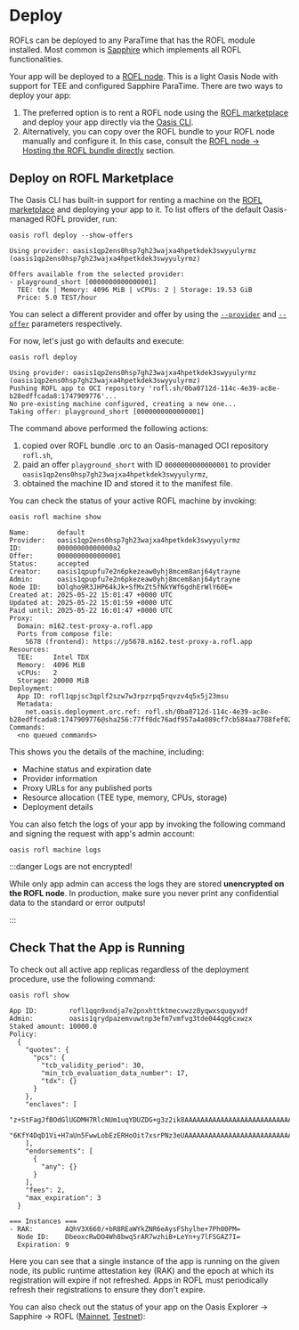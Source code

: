 # Deploy

ROFLs can be deployed to any ParaTime that has the ROFL module installed. Most
common is [Sapphire][sapphire] which implements all ROFL functionalities.

[sapphire]: https://github.com/oasisprotocol/docs/blob/main/docs/build/sapphire/network.mdx

Your app will be deployed to a [ROFL node]. This is a light Oasis Node with
support for TEE and configured Sapphire ParaTime. There are two ways to deploy
your app:

1. The preferred option is to rent a ROFL node using the [ROFL
   marketplace](#deploy-on-rofl-marketplace) and deploy your app
   directly via the [Oasis CLI].
2. Alternatively, you can copy over the ROFL bundle to your ROFL node manually
   and configure it. In this case, consult the [ROFL node &rightarrow; Hosting
   the ROFL bundle directly][rofl-node-hosting] section.

[ROFL node]: https://github.com/oasisprotocol/docs/blob/main/docs/node/run-your-node/rofl-node.mdx
[rofl-node-hosting]: https://github.com/oasisprotocol/docs/blob/main/docs/node/run-your-node/rofl-node.mdx#hosting-the-rofl-app-bundle-directly
[Oasis CLI]: https://github.com/oasisprotocol/cli/blob/master/docs/README.md
<!-- markdownlint-disable line-length -->

## Deploy on ROFL Marketplace

The Oasis CLI has built-in support for renting a machine on the [ROFL
marketplace][rofl-marketplace] and deploying your app to it. To list offers of
the default Oasis-managed ROFL provider, run:

```shell
oasis rofl deploy --show-offers
```

```
Using provider: oasis1qp2ens0hsp7gh23wajxa4hpetkdek3swyyulyrmz (oasis1qp2ens0hsp7gh23wajxa4hpetkdek3swyyulyrmz)

Offers available from the selected provider:
- playground_short [0000000000000001]
  TEE: tdx | Memory: 4096 MiB | vCPUs: 2 | Storage: 19.53 GiB
  Price: 5.0 TEST/hour
```

You can select a different provider and offer by using the
[`--provider`][oasis-rofl-deploy] and [`--offer`][oasis-rofl-deploy] parameters
respectively.

For now, let's just go with defaults and execute:

```shell
oasis rofl deploy
```

```
Using provider: oasis1qp2ens0hsp7gh23wajxa4hpetkdek3swyyulyrmz (oasis1qp2ens0hsp7gh23wajxa4hpetkdek3swyyulyrmz)
Pushing ROFL app to OCI repository 'rofl.sh/0ba0712d-114c-4e39-ac8e-b28edffcada8:1747909776'...
No pre-existing machine configured, creating a new one...
Taking offer: playground_short [0000000000000001]
```

The command above performed the following actions:

1. copied over ROFL bundle .orc to an Oasis-managed OCI repository `rofl.sh`,
2. paid an offer `playground_short` with ID `0000000000000001` to provider
`oasis1qp2ens0hsp7gh23wajxa4hpetkdek3swyyulyrmz`,
3. obtained the machine ID and stored it to the manifest file.

You can check the status of your active ROFL machine by invoking:

```shell
oasis rofl machine show
```

```
Name:       default
Provider:   oasis1qp2ens0hsp7gh23wajxa4hpetkdek3swyyulyrmz
ID:         00000000000000a2
Offer:      0000000000000001
Status:     accepted
Creator:    oasis1qpupfu7e2n6pkezeaw0yhj8mcem8anj64ytrayne
Admin:      oasis1qpupfu7e2n6pkezeaw0yhj8mcem8anj64ytrayne
Node ID:    bOlqho9R3JHP64kJk+SfMxZt5fNkYWf6gdhErWlY60E=
Created at: 2025-05-22 15:01:47 +0000 UTC
Updated at: 2025-05-22 15:01:59 +0000 UTC
Paid until: 2025-05-22 16:01:47 +0000 UTC
Proxy:
  Domain: m162.test-proxy-a.rofl.app
  Ports from compose file:
    5678 (frontend): https://p5678.m162.test-proxy-a.rofl.app
Resources:
  TEE:     Intel TDX
  Memory:  4096 MiB
  vCPUs:   2
  Storage: 20000 MiB
Deployment:
  App ID: rofl1qpjsc3qplf2szw7w3rpzrpq5rqvzv4q5x5j23msu
  Metadata:
    net.oasis.deployment.orc.ref: rofl.sh/0ba0712d-114c-4e39-ac8e-b28edffcada8:1747909776@sha256:77ff0dc76adf957a4a089cf7cb584aa7788fef027c7180ceb73a662ede87a217
Commands:
  <no queued commands>
```

This shows you the details of the machine, including:

- Machine status and expiration date
- Provider information
- Proxy URLs for any published ports
- Resource allocation (TEE type, memory, CPUs, storage)
- Deployment details

You can also fetch the logs of your app by invoking the following command and
signing the request with app's admin account:

```shell
oasis rofl machine logs
```

:::danger Logs are not encrypted!

While only app admin can access the logs they are stored **unencrypted on the
ROFL node**. In production, make sure you never print any confidential data to
the standard or error outputs!

:::

[rofl-marketplace]: ../features/marketplace.mdx
[oasis-rofl-deploy]: https://github.com/oasisprotocol/cli/blob/master/docs/rofl.md#deploy

## Check That the App is Running

To check out all active app replicas regardless of the deployment procedure, use
the following command:

```shell
oasis rofl show
```

```
App ID:        rofl1qqn9xndja7e2pnxhttktmecvwzz0yqwxsquqyxdf
Admin:         oasis1qrydpazemvuwtnp3efm7vmfvg3tde044qg6cxwzx
Staked amount: 10000.0
Policy:
  {
    "quotes": {
      "pcs": {
        "tcb_validity_period": 30,
        "min_tcb_evaluation_data_number": 17,
        "tdx": {}
      }
    },
    "enclaves": [
      "z+StFagJfBOdGlUGDMH7RlcNUm1uqYDUZDG+g3z2ik8AAAAAAAAAAAAAAAAAAAAAAAAAAAAAAAAAAAAAAAAAAA==",
      "6KfY4DqD1Vi+H7aUn5FwwLobEzERHoOit7xsrPNz3eUAAAAAAAAAAAAAAAAAAAAAAAAAAAAAAAAAAAAAAAAAAA=="
    ],
    "endorsements": [
      {
        "any": {}
      }
    ],
    "fees": 2,
    "max_expiration": 3
  }

=== Instances ===
- RAK:        AQhV3X660/+bR8REaWYkZNR6eAysFShylhe+7Ph00PM=
  Node ID:    DbeoxcRwDO4Wh8bwq5rAR7wzhiB+LeYn+y7lFSGAZ7I=
  Expiration: 9
```

Here you can see that a single instance of the app is running on the given node,
its public runtime attestation key (RAK) and the epoch at which its
registration will expire if not refreshed. Apps in ROFL must periodically
refresh their registrations to ensure they don't expire.

You can also check out the status of your app on the Oasis Explorer
&rightarrow; Sapphire &rightarrow; ROFL ([Mainnet], [Testnet]):

[Mainnet]: https://explorer.oasis.io/mainnet/sapphire/rofl/app
[Testnet]: https://explorer.oasis.io/testnet/sapphire/rofl/app
